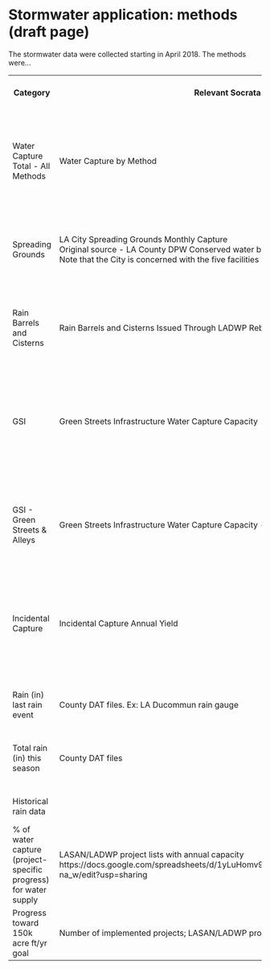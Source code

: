 # Stormwater application: methods (draft page)

The stormwater data were collected starting in April 2018. The methods were...


<table>
<colgroup>
	<col style="width: 20%">
	<col style="width: 20%">
	<col style="width: 20%">
	<col style="width: 20%">
	<col style="width: 20%">
</colgroup>

<tbody>
	<tr><th>Category</th><th>Relevant Socrata URL</th><th>Calculation for volume captured</th><th>Metrics (per water season)</th><th>Refresh Rate (i.e. monthly)</th></tr>
	<tr><td>Water Capture Total - All Methods</td><td>Water Capture by Method</td><td>Sum of water captured by method</td><td>Volume captured by method in acre ft; Water capture over time by month (starting with first month of launch) across all capture categories so color should be uniform; % capture designated for water supply</td><td>NA - automated</td></tr>
	<tr><td>Spreading Grounds</td><td>LA City Spreading Grounds Monthly Capture<br>Original source - LA County DPW Conserved water by year<br>Note that the City is concerned with the five facilities in the San Fernando Valley</td><td>None - taken directly from County reporting</td><td>Volume captured (total this season); number of current projects;<br>% capture designated for water supply: 100%</td><td>Monthly (previous month’s data comes out during following month)</td></tr>
	<tr><td>Rain Barrels and Cisterns</td><td>Rain Barrels and Cisterns Issued Through LADWP Rebate Program</td><td>Rainfall this season (see below) * latest rain barrel count * factor for capture per barrel</td><td>Volume captured (total this season); number of current projects;<br>% capture designated for water supply: 100%</td><td>Approximately real time/when it rains<br>Rain Barrels dataset updated monthly</td></tr>
	<tr><td>GSI</td><td>Green Streets Infrastructure Water Capture Capacity</td><td>Rainfall this season * drainage area (acres)</td><td>Volume captured (total this season); </td><td>Approximately real time/when it rains<br>GSI dataset updated as new projects are added (confirm with LASAN)</td></tr>
	<tr><td>GSI - Green Streets & Alleys</td><td>Green Streets Infrastructure Water Capture Capacity - column for Green Street / Alley</td><td>Same as above but filtered on column designating GSI type</td><td>Volume Green streets and alleys (total this season);</td><td>Approximately real time/when it rains<br>GSI dataset updated as new projects are added (confirm with LASAN)</td></tr>
	<tr><td>Incidental Capture</td><td>Incidental Capture Annual Yield</td><td>Annual yield (capacity) * rainfall so far this season divided by the average season rainfall </td><td>Volume captured (cumulative per rain season);</td><td>NA</td></tr>
	<tr><td colspan=5 align="center">**For high-level metrics**</td></tr>
	<tr><td>Rain (in) last rain event</td><td>County DAT files. Ex: LA Ducommun rain gauge</td><td>Average of USC and ducommun rain gauges </td><td>Inches of rainfall</td><td>Based on each rain event</td></tr>
	<tr><td>Total rain (in) this season </td><td>County DAT files</td><td>Average of USC and ducommun rain gauges </td><td>Inches of rainfall<br>For comparison benchmarking: Use 14.25” as average (www.ladwp.com/uwmp p. ES-7)</td><td></td></tr>
	<tr><td>Historical rain data</td><td></td><td>Sum rainfall, group by month</td><td></td><td></td></tr>
	<tr><td>% of water capture (project-specific progress) for water supply</td><td>LASAN/LADWP project lists with annual capacity<br>https://docs.google.com/spreadsheets/d/1yLuHomv9C0LjLreo3hhhQ0ez6I8TKRHuVSqDT4-na_w/edit?usp=sharing</td><td>Average of percentages per method given to us by DWP and LASAN</td><td>% Capture Designated for Water Supply</td><td>Static</td></tr>
	<tr><td>Progress toward 150k acre ft/yr goal</td><td>Number of implemented projects; LASAN/LADWP project lists with annual specific yields</td><td>Volume captured / 150k acre ft</td><td>% towards 150k acre ft</td><td>Updated after each rainfall</td></tr>
</tbody>
</table>





